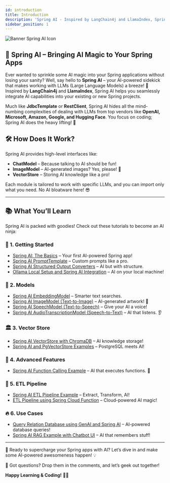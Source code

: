 ```yaml
---
id: introduction
title: Introduction
description: 'Spring AI - Inspired by LangChain4j and LlamaIndex, Spring AI project aims to streamline the development and integration of AI capabilities into existing or new Spring applications.'
sidebar_position: 1
---
```

![Banner Spring AI Icon](@site/static/img/kits/spring-ai/spring_ai_logo.png)

## 🤖 Spring AI – Bringing AI Magic to Your Spring Apps

Ever wanted to sprinkle some AI magic into your Spring applications without losing your sanity? Well, say hello to **Spring AI** – your AI-powered sidekick that makes working with LLMs (Large Language Models) a breeze! 🚀 Inspired by **LangChain4j** and **LlamaIndex**, Spring AI helps you seamlessly integrate AI capabilities into your existing or new Spring projects.

Much like **JdbcTemplate** or **RestClient**, Spring AI hides all the mind-numbing complexities of dealing with LLMs from top vendors like **OpenAI, Microsoft, Amazon, Google, and Hugging Face**. You focus on coding; Spring AI does the heavy lifting! 💪

## 🛠️ How Does It Work?

Spring AI provides high-level interfaces like:

- **ChatModel** – Because talking to AI should be fun!
- **ImageModel** – AI-generated images? Yes, please! 🎨
- **VectorStore** – Storing AI knowledge like a pro!

Each module is tailored to work with specific LLMs, and you can import only what you need. No AI bloatware here! 😎

---

## 📚 What You’ll Learn

Spring AI is packed with goodies! Check out these tutorials to become an AI ninja:

### 🏁 1. Getting Started

- [Spring AI: The Basics](./Getting%20Started/basics.md) – Your first AI-powered Spring app!
- [Spring AI PromptTemplate](./Getting%20Started/prompt-templates.md) – Custom prompts like a pro.
- [Spring AI Structured Output Converters](./Getting%20Started/structured-output.md) – AI but with structure.
- [Ollama Local Setup and Spring AI Integration](./Getting%20Started/setup-ollama.md) – AI on your local machine!

### 🤖 2. Models

- [Spring AI EmbeddingModel](./Model/embedding-model.md) – Smarter text searches.
- [Spring AI ImageModel (Text-to-Image)](./Model/image-model.md) – AI-generated artwork! 🎨
- [Spring AI SpeechModel (Text-to-Speech)](./Model/speech-model.md) – Give your AI a voice!
- [Spring AI AudioTranscriptionModel (Speech-to-Text)](#) – AI that listens. 👂

### 🏛 3. Vector Store

- [Spring AI VectorStore with ChromaDB](#) – AI knowledge storage!
- [Spring AI and PgVectorStore Examples](#) – PostgreSQL meets AI!

### 🚀 4. Advanced Features

- [Spring AI Function Calling Example](#) – AI that executes functions. 🤯

### 🔄 5. ETL Pipeline

- [Spring AI ETL Pipeline Example](#) – Extract, Transform, AI!
- [ETL Pipeline using Spring Cloud Function](#) – Cloud-powered AI magic!

### 🔥 6. Use Cases

- [Query Relation Database using GenAI and Spring AI](#) – AI-powered database queries!
- [Spring AI RAG Example with Chatbot UI](#) – AI that remembers stuff!

---

🚀 Ready to supercharge your Spring apps with AI? Let’s dive in and make some AI-powered awesomeness happen! 💡

💬 Got questions? Drop them in the comments, and let’s geek out together!

**Happy Learning & Coding!** 🎉😃
